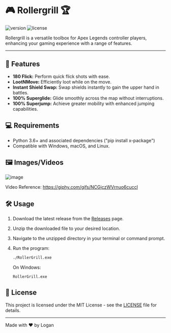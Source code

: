 # 🎮 Rollergrill 🏆

![version](https://img.shields.io/badge/version-1.0-blue.svg)
![license](https://img.shields.io/badge/license-MIT-green.svg)

Rollergrill is a versatile toolbox for Apex Legends controller players, enhancing your gaming experience with a range of features.

---

## 🚀 Features

- **180 Flick:** Perform quick flick shots with ease.
- **LootNMove:** Efficiently loot while on the move.
- **Instant Shield Swap:** Swap shields instantly to gain the upper hand in battles.
- **100% Superglide:** Glide smoothly across the map without interruptions.
- **100% Superjump:** Achieve greater mobility with enhanced jumping capabilities.

## 💻 Requirements

- Python 3.6+ and associated dependencies ("pip install x-package")
- Compatible with Windows, macOS, and Linux.

## 🖼️ Images/Videos

![image](https://github.com/Loganpnorton/RollerGrill/assets/100870414/3be586da-8838-4a1d-9ad8-68676064dfe5)

Video Reference: https://giphy.com/gifs/NCGjczWVrnuo6cuccl

## 🛠️ Usage

1. Download the latest release from the [Releases](https://github.com/yourusername/rollergrill/releases) page.
   
2. Unzip the downloaded file to your desired location.

3. Navigate to the unzipped directory in your terminal or command prompt.

4. Run the program:

   ```bash
   ./RollerGrill.exe
   ```

   On Windows:
   
   ```cmd
   RollerGrill.exe
   ```

## 📝 License

This project is licensed under the MIT License - see the [LICENSE](LICENSE) file for details.

---

Made with ❤️ by Logan
